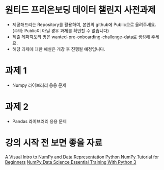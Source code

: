 # 원티드 프리온보딩 데이터 챌린지 사전과제

- 제공해드리는 Repository를 활용하여, 본인의 github에 Public으로 올려주세요. (주의: Public이 아닐 경우 과제를 확인할 수 없습니다)
- 제출 레파지토리 명은 wanted-pre-onboarding-challenge-data로 생성해 주세요.
- 해당 과제에 대한 해설은 개강 후 진행될 예정입니다.


# 과제 1
- Numpy 라이브러리 응용 문제

# 과제 2
- Pandas 라이브러리 응용 문제


# 강의 시작 전 보면 좋을 자료
[A Visual Intro to NumPy and Data Representation](http://jalammar.github.io/visual-numpy/)
[Python NumPy Tutorial for Beginners](https://www.youtube.com/watch?v=QUT1VHiLmmI)
[NumPy Data Science Essential Training With Python 3](https://www.youtube.com/playlist?list=PLZ7s-Z1aAtmIRpnGQGMTvV3AGdDK37d2b)